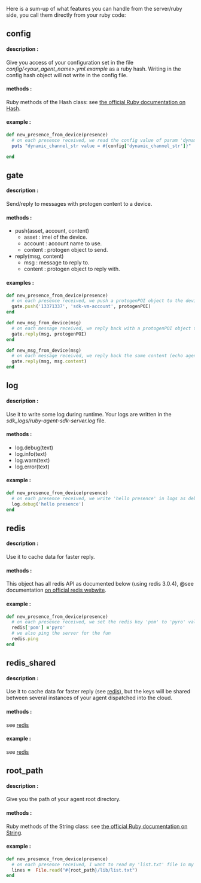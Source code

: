 Here is a sum-up of what features you can handle from the server/ruby side, you call them directly from your ruby code:

## config

#### description :

Give you access of your configuration set in the file *config/\<your_agent_name\>.yml.example* as a ruby hash.
Writing in the config hash object will not write in the config file.

#### methods :

Ruby methods of the Hash class: see [the official Ruby documentation on Hash](http://www.ruby-doc.org/core-1.9.3/Hash.html).

#### example :

``` ruby
def new_presence_from_device(presence)
  # on each presence received, we read the config value of param 'dynamic_channel_str'
  puts "dynamic_channel_str value = #{config['dynamic_channel_str']}"

end
```


## gate

#### description :

Send/reply to messages with protogen content to a device.

#### methods :

* push(asset, account, content)
  * asset : imei of the device.
  * account : account name to use.
  * content : protogen object to send.
* reply(msg, content)
  * msg : message to reply to.
  * content : protogen object to reply with.

#### examples :

``` ruby
def new_presence_from_device(presence)
  # on each presence received, we push a protogenPOI object to the device.
  gate.push('13371337', 'sdk-vm-account', protogenPOI)
end
```

``` ruby
def new_msg_from_device(msg)
  # on each message received, we reply back with a protogenPOI object to the device.
  gate.reply(msg, protogenPOI)
end
```

``` ruby
def new_msg_from_device(msg)
  # on each message received, we reply back the same content (echo agent)
  gate.reply(msg, msg.content)
end
```


## log

#### description :

Use it to write some log during runtime. Your logs are written in the *sdk\_logs/ruby-agent-sdk-server.log* file.

#### methods :

* log.debug(text)
* log.info(text)
* log.warn(text)
* log.error(text)

#### example :

``` ruby
def new_presence_from_device(presence)
  # on each presence received, we write 'hello presence' in logs as debug
  log.debug('hello presence')
end
```

## <a id="redis"></a> redis

#### description :

Use it to cache data for faster reply.

#### methods :

This object has all redis API as documented below (using redis 3.0.4), @see documentation [on official redis webwite](http://redis.io/).

#### example :

``` ruby
def new_presence_from_device(presence)
  # on each presence received, we set the redis key 'pom' to 'pyro' value
  redis['pom'] ='pyro'
  # we also ping the server for the fun
  redis.ping
end
```

## redis_shared

#### description :

Use it to cache data for faster reply (see [redis](#redis)), but the keys will be shared between several instances of your agent dispatched into the cloud.

#### methods :

see [redis](#redis)

#### example :

see [redis](#redis)



## root_path

#### description :

Give you the path of your agent root directory.

#### methods :

Ruby methods of the String class: see [the official Ruby documentation on String](http://www.ruby-doc.org/core-1.9.3/String.html).

#### example :

``` ruby
def new_presence_from_device(presence)
  # on each presence received, I want to read my 'list.txt' file in my folder lib
  lines =  File.read("#{root_path}/lib/list.txt")
end
```

